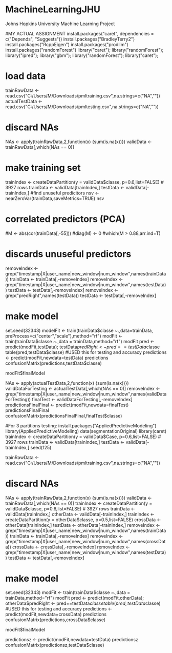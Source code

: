 MachineLearningJHU
==================

Johns Hopkins University Machine Learning Project

#MY ACTUAL ASSIGNMENT
install.packages("caret", dependencies = c("Depends", "Suggests"))
install.packages("BradleyTerry2")
install.packages("RcppEigen")
install.packages("prodlim")
install.packages("randomForest")
library("caret");
library("randomForest");
library("ipred");
library("gbm");
library("randomForest"); 
library("caret"); 
# load data
trainRawData <- read.csv("C:/Users/M/Downloads/pmltraining.csv",na.strings=c("NA",""))
actualTestData <- read.csv("C:/Users/M/Downloads/pmltesting.csv",na.strings=c("NA",""))
# discard NAs
NAs <- apply(trainRawData,2,function(x) {sum(is.na(x))}) 
validData <- trainRawData[,which(NAs == 0)]
# make training set
trainIndex <- createDataPartition(y = validData$classe, p=0.6,list=FALSE) # 3927 rows
trainData <- validData[trainIndex,]
testData <- validData[-trainIndex,]
#find unuseful predicitors
nsv <- nearZeroVar(trainData,saveMetrics=TRUE)
nsv
# correlated predictors (PCA)
#M <- abs(cor(trainData[,-55]))
#diag(M) <- 0
#which(M > 0.88,arr.ind=T)
# discards unuseful predictors
removeIndex <- grep("timestamp|X|user_name|new_window|num_window",names(trainData))
trainData <- trainData[,-removeIndex]
removeIndex <- grep("timestamp|X|user_name|new_window|num_window",names(testData))
testData <- testData[,-removeIndex]
removeIndex <- grep("predRight",names(testData))
testData <- testData[,-removeIndex]
# make model
set.seed(32343)
modelFit <- train(trainData$classe ~.,data=trainData,
                  preProcess=c("center","scale"),method="rf")
modFit <- train(trainData$classe ~.,data = trainData,method="rf")
modFit
pred <- predict(modFit,testData); testData$predRight <- pred==testData$classe
table(pred,testData$classe)
#USED this for testing and accuracy
predictions <- predict(modFit,newdata=testData)
predictions
confusionMatrix(predictions,testData$classe)

modFit$finalModel



NAs <- apply(actualTestData,2,function(x) {sum(is.na(x))}) 
validDataForTesting <- actualTestData[,which(NAs == 0)]
removeIndex <- grep("timestamp|X|user_name|new_window|num_window",names(validDataForTesting))
finalTest <- validDataForTesting[,-removeIndex]
predictionsFinalFinal <- predict(modFit,newdata=finalTest)
predictionsFinalFinal
confusionMatrix(predictionsFinalFinal,finalTest$classe)


#For 3 partitions testing:
install.packages("AppliedPredictiveModeling")
library(AppliedPredictiveModeling)
data(segmentationOriginal)
library(caret)
trainIndex <- createDataPartition(y = validData$Case, p=0.6,list=FALSE) # 3927 rows
trainData <- validData[trainIndex,]
testData <- validData[-trainIndex,]
seed(125)




trainRawData <- read.csv("C:/Users/M/Downloads/pmltraining.csv",na.strings=c("NA",""))
# discard NAs
NAs <- apply(trainRawData,2,function(x) {sum(is.na(x))}) 
validData <- trainRawData[,which(NAs == 0)]
trainIndex <- createDataPartition(y = validData$classe, p=0.6,list=FALSE) # 3927 rows
trainData <- validData[trainIndex,]
otherData <- validData[-trainIndex,]
trainIndex <- createDataPartition(y = otherData$classe, p=0.5,list=FALSE)
crossData <- otherData[trainIndex,]
testData <- otherData[-trainIndex,]
removeIndex <- grep("timestamp|X|user_name|new_window|num_window",names(trainData))
trainData <- trainData[,-removeIndex]
removeIndex <- grep("timestamp|X|user_name|new_window|num_window",names(crossData))
crossData <- crossData[,-removeIndex]
removeIndex <- grep("timestamp|X|user_name|new_window|num_window",names(testData))
testData <- testData[,-removeIndex]
# make model
set.seed(32343)
modFit <- train(trainData$classe ~.,data = trainData,method="rf")
modFit
pred <- predict(modFit,otherData); otherData$predRight <- pred==testData$classe
table(pred,testData$classe)
#USED this for testing and accuracy
predictions <- predict(modFit,newdata=crossData)
predictions
confusionMatrix(predictions,crossData$classe)

modFit$finalModel


predictionsz <- predict(modFit,newdata=testData)
predictionsz
confusionMatrix(predictionsz,testData$classe)
